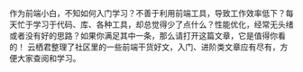 作为前端小白，不知如何入门学习？不善于利用前端工具，导致工作效率低下？每天忙于学习于代码、库、各种工具，却总觉得少了点什么？性能优化，经常无头绪或者没有好的思路？如果你满足其中一条，那么请打开这篇文章，它是值得你看的！
云栖君整理了社区里的一些前端干货好文，入门、进阶类文章应有尽有，方便大家查阅和学习。
